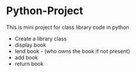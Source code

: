 # Python-Project
This is mini project for class library code in python

* Create a library class
* display book
* lend book - (who owns the book if not present)
* add book
* return book
